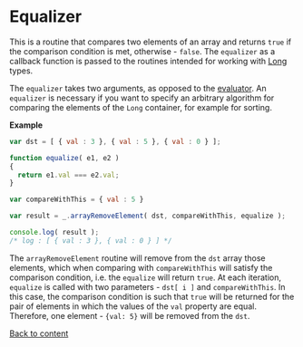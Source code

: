 # Equalizer

This is a routine that compares two elements of an array and returns <code>true</code> if the comparison condition is met,
otherwise - <code>false</code>. The `equalizer` as a callback function is passed to the routines intended for working with [Long](./Long.md) types.

<!-- xxx : check consistancy -->

The `equalizer` takes two arguments, as opposed to the [evaluator](./Evaluator.md#evaluator). An `equalizer` is necessary
if you want to specify an arbitrary algorithm for comparing the elements of the `Long` container, for example for sorting.

**Example**

```js
var dst = [ { val : 3 }, { val : 5 }, { val : 0 } ];

function equalize( e1, e2 )
{
  return e1.val === e2.val;
}

var compareWithThis = { val : 5 }

var result = _.arrayRemoveElement( dst, compareWithThis, equalize );

console.log( result );
/* log : [ { val : 3 }, { val : 0 } ] */
```
The `arrayRemoveElement` routine will remove from the `dst` array those elements, which when comparing with `compareWithThis`
will satisfy the comparison condition, i.e. the `equalize` will return <code>true</code>.
At each iteration, `equalize` is called with two parameters - `dst[ i ]` and `compareWithThis`.
In this case, the comparison condition is such that <code>true</code> will be returned for the pair of elements in which
the values of the `val` property are equal.
Therefore, one element - `{val: 5}` will be removed from the `dst`.

[Back to content](../README.md#concepts)
